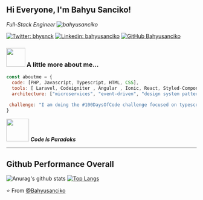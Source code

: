 <h2> Hi Everyone, I'm Bahyu Sanciko!</h2>
<p><em> Full-Stack Engineer <img src="https://komarev.com/ghpvc/?username=bahyusanciko&label=Profile%20views&color=0e75b6&style=flat" alt="bahyusanciko" />

</em></p>

[![Twitter: bhysnck](https://img.shields.io/twitter/follow/bhysnck?style=social)](https://twitter.com/bhysnck)
[![Linkedin: bahyusanciko](https://img.shields.io/badge/-bahyusanciko-blue?style=flat-square&logo=Linkedin&logoColor=white&link=https://www.linkedin.com/in/bahyu-sanciko/)](https://www.linkedin.com/in/bahyu-sanciko/)
[![GitHub Bahyusanciko](https://img.shields.io/github/followers/bahyusanciko?label=follow&style=social)](https://github.com/bahyusanciko)


### <img src="https://img.icons8.com/material-two-tone/344/about.png" width="50"> A little more about me...  

```javascript
const aboutme = {
  code: [PHP, Javascript, Typescript, HTML, CSS],
  tools: [ Laravel, Codeigniter , Angular , Ionic, React, Styled-Components, Docker],
  architecture: ["microservices", "event-driven", "design system pattern"],
  
 challenge: "I am doing the #100DaysOfCode challenge focused on typescript"
}
```

<img src="https://img.icons8.com/ios-glyphs/344/developer.png" width="60"> <em><b>Code Is Paradoks</b></em>

---

## Github Performance Overall
![Anurag's github stats](https://github-readme-stats.vercel.app/api?username=bahyusanciko&show_icons=true&theme=nord)
[![Top Langs](https://github-readme-stats.vercel.app/api/top-langs/?username=bahyusanciko&theme=nord&layout=compact)](https://github.com/bahyusanciko/github-readme-stats)


⭐️ From [@Bahyusanciko](https://github.com/bahyusanciko)

